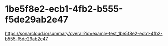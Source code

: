 # 1be5f8e2-ecb1-4fb2-b555-f5de29ab2e47
https://sonarcloud.io/summary/overall?id=examly-test_1be5f8e2-ecb1-4fb2-b555-f5de29ab2e47
